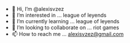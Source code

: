 - 👋 Hi, I’m @alexisvzez
- 👀 I’m interested in ... league of leyends
- 🌱 I’m currently learning ... league of leyends
- 💞️ I’m looking to collaborate on ... riot games
- 📫 How to reach me ... alexisvzez@gmail.com

<!---
alexisvzez/alexisvzez is a ✨ special ✨ repository because its `README.md` (this file) appears on your GitHub profile.
You can click the Preview link to take a look at your changes.
--->
